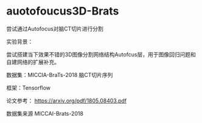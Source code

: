 # auotofoucus3D-Brats
尝试通过Autofocus对脑CT切片进行分割

实验背景：

尝试搭建当下效果不错的3D图像分割网络结构Autofcus层，用于图像回归问题和自建网络的扩展补充。

数据集：MICCIA-BraTs-2018 脑CT切片序列

框架：Tensorflow 

论文参考：
https://arxiv.org/pdf/1805.08403.pdf

数据集来源
MICCAI-Brats-2018
